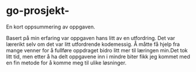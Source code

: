 # go-prosjekt-

En kort oppsummering av oppgaven. 

Basert på min erfaring var oppgaven hans litt av en utfordring. Det var lærerikt selv om det var litt utfordrende kodemessig. Å måtte få hjelp fra mange venner for å fullføre oppdraget bidro litt mer til læringen min.Det tok litt tid, men etter å ha delt oppgavene inn i mindre biter fikk jeg kommet med en fin metode for å komme meg til ulike løsninger.